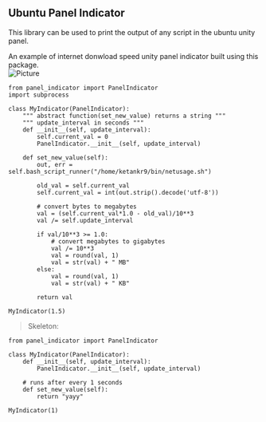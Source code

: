 ## Ubuntu Panel Indicator  


This library can be used to print the output of any script in the ubuntu unity panel.  

An example of internet donwload speed unity panel indicator built using this package.  
![Picture](internetSpeedIndicator.png)  
```
from panel_indicator import PanelIndicator
import subprocess

class MyIndicator(PanelIndicator):
    """ abstract function(set_new_value) returns a string """
    """ update_interval in seconds """
    def __init__(self, update_interval):
        self.current_val = 0
        PanelIndicator.__init__(self, update_interval)

    def set_new_value(self):
        out, err = self.bash_script_runner("/home/ketankr9/bin/netusage.sh")

        old_val = self.current_val
        self.current_val = int(out.strip().decode('utf-8'))

        # convert bytes to megabytes
        val = (self.current_val*1.0 - old_val)/10**3
        val /= self.update_interval

        if val/10**3 >= 1.0:
            # convert megabytes to gigabytes
            val /= 10**3
            val = round(val, 1)
            val = str(val) + " MB"
        else:
            val = round(val, 1)
            val = str(val) + " KB"

        return val

MyIndicator(1.5)
```  
>Skeleton:
```
from panel_indicator import PanelIndicator

class MyIndicator(PanelIndicator):
    def __init__(self, update_interval):
        PanelIndicator.__init__(self, update_interval)

    # runs after every 1 seconds
    def set_new_value(self):
        return "yayy"

MyIndicator(1)
```
